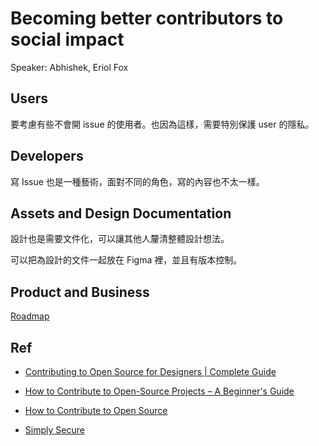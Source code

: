 # Becoming better contributors to social impact

Speaker: Abhishek, Eriol Fox

## Users

要考慮有些不會開 issue 的使用者。也因為這樣，需要特別保護 user 的隱私。

## Developers

寫 Issue 也是一種藝術，面對不同的角色，寫的內容也不太一樣。

## Assets and Design Documentation

設計也是需要文件化，可以讓其他人釐清整體設計想法。

可以把為設計的文件一起放在 Figma 裡，並且有版本控制。

## Product and Business

[Roadmap](https://blog.jwf.io/2022/12/open-source-product-roadmaps/)

## Ref

- [Contributing to Open Source for Designers | Complete Guide](https://designerup.co/blog/contributing-to-open-source-for-designers/)

- [How to Contribute to Open-Source Projects – A Beginner's Guide](https://www.freecodecamp.org/news/how-to-contribute-to-open-source-projects)

- [How to Contribute to Open Source](https://opensource.guide/how-to-contribute/)

- [Simply Secure](https://superbloom.design/)


